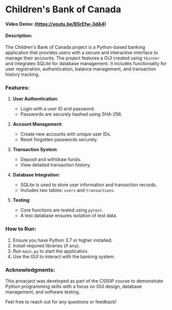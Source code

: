 # Children's Bank of Canada

#### Video Demo: (https://youtu.be/BSrEfw-3dA4)

#### Description:
The Children's Bank of Canada project is a Python-based banking application that provides users with a secure and interactive interface to manage their accounts. The project features a GUI created using `tkinter` and integrates SQLite for database management. It includes functionality for user registration, authentication, balance management, and transaction history tracking.

### Features:
1. **User Authentication**:
   - Login with a user ID and password.
   - Passwords are securely hashed using SHA-256.

2. **Account Management**:
   - Create new accounts with unique user IDs.
   - Reset forgotten passwords securely.

3. **Transaction System**:
   - Deposit and withdraw funds.
   - View detailed transaction history.

4. **Database Integration**:
   - SQLite is used to store user information and transaction records.
   - Includes two tables: `users` and `transactions`.

5. **Testing**:
   - Core functions are tested using `pytest`.
   - A test database ensures isolation of test data.

### How to Run:
1. Ensure you have Python 3.7 or higher installed.
2. Install required libraries (if any).
3. Run `main.py` to start the application.
4. Use the GUI to interact with the banking system.

### Acknowledgments:
This proacject was developed as part of the CS50P course to demonstrate Python programming skills with a focus on GUI design, database management, and software testing.

Feel free to reach out for any questions or feedback!

